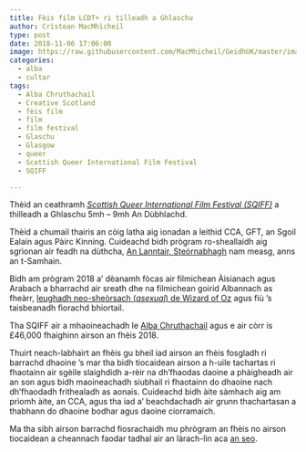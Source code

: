 ```yaml
---
title: Fèis film LCDT+ ri tilleadh a Ghlaschu
author: Crìstean MacMhìcheil
type: post
date: 2018-11-06 17:06:00
image: https://raw.githubusercontent.com/MacMhicheil/GeidhUK/master/images/.jpg
categories:
  - alba
  - cultar
tags:
  - Alba Chruthachail
  - Creative Scotland
  - fèis film
  - film
  - film festival
  - Glaschu
  - Glasgow
  - queer
  - Scottish Queer International Film Festival
  - SQIFF

---
```

Thèid an ceathramh _[Scottish Queer International Film Festival (SQIFF)][1]_ a thilleadh a Ghlaschu 5mh &#8211; 9mh An Dùbhlachd.

<!--more-->

Thèid a chumail thairis an còig latha aig ionadan a leithid CCA, GFT, an Sgoil Ealain agus Pàirc Kinning. Cuideachd bidh prògram ro-sheallaidh aig sgrìonan air feadh na dùthcha, [An Lanntair, Steòrnabhagh][2] nam measg, anns an t-Samhain.

Bidh am prògram 2018 a&#8217; dèanamh fòcas air filmichean Àisianach agus Arabach a bharrachd air sreath dhe na filmichean goirid Albannach as fheàrr, [leughadh neo-sheòrsach (_asexual_) de Wizard of Oz][3] agus fiù &#8217;s taisbeanadh fìorachd bhiortail.

Tha SQIFF air a mhaoineachadh le [Alba Chruthachail][4] agus e air còrr is £46,000 fhaighinn airson an fhèis 2018.

Thuirt neach-labhairt an fhèis gu bheil iad airson an fhèis fosgladh ri barrachd dhaoine &#8217;s mar tha bidh tiocaidean airson a h-uile tachartas ri fhaotainn air sgèile slaighdidh a-rèir na dh&#8217;fhaodas daoine a phàigheadh air an son agus bidh maoineachadh siubhail ri fhaotainn do dhaoine nach dh&#8217;fhaodadh frithealadh as aonais. Cuideachd bidh àite sàmhach aig am prìomh àite, an CCA, agus tha iad a&#8217; beachdachadh air grunn thachartasan a thabhann do dhaoine bodhar agus daoine ciorramaich.

Ma tha sibh airson barrachd fiosrachaidh mu phrògram an fhèis no airson tiocaidean a cheannach faodar tadhal air an làrach-lìn aca [an seo][5].

 [1]: http://www.sqiff.org/
 [2]: http://www.sqiff.org/event/a-fantastic-woman-at-an-lanntair/
 [3]: http://www.sqiff.org/event/the-wizard-of-oz-an-asexual-reading/
 [4]: https://www.creativescotland.com/
 [5]: http://www.sqiff.org/events/
